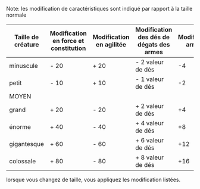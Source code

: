 
Note: les modification de caractéristiques sont indiqué par rapport à la taille normale

| Taille de créature | Modification en force et constitution | Modification en agilitée | Modification des dés de dégats des armes | Modification armure | TEMPORAIRE modification HP? |
| ------------------ | ------------------------------------- | ------------------------ | ---------------------------------------- | ------------------- | --------------------------- |
| minuscule          | - 20                                  | + 20                     | - 2 valeur de dés                        | -4                  | -25 (x0.87)                 |
| petit              | - 10                                  | + 10                     | - 1 valeur de dés                        | -2                  | -12 (x0.93)                 |
| MOYEN              |                                       |                          |                                          |                     |                             |
| grand              | + 20                                  | - 20                     | + 2 valeur de dés                        | +4                  | +25 (x1.125)                |
| énorme             | + 40                                  | - 40                     | + 4 valeur de dés                        | +8                  | +50 (x1.25)                 |
| gigantesque        | + 60                                  | - 60                     | + 6 valeur de dés                        | +12                 | +75 (x1.375)                |
| colossale          | + 80                                  | - 80                     | + 8 valeur de dés                        | +16                 | +100 (x1.5)                 |



lorsque vous changez de taille, vous appliquez les modification listées.